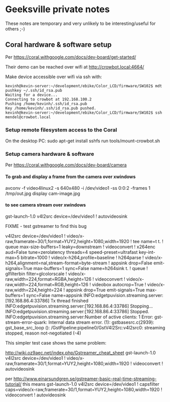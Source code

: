 # Geeksville private notes

These notes are temporary and very unlikely to be interesting/useful for others ;-)

## Coral hardware & software setup

Per https://coral.withgoogle.com/docs/dev-board/get-started/

Their demo can be reached over wifi at http://crowbot.local:4664/

Make device accessible over wifi via ssh with:
```
kevinh@kevin-server:~/development/ebike/Color_LCD/firmware/SW102$ mdt pushkey ~/.ssh/id_rsa.pub
Waiting for a device...
Connecting to crowbot at 192.168.100.2
Pushing /home/kevinh/.ssh/id_rsa.pub
Key /home/kevinh/.ssh/id_rsa.pub pushed.
kevinh@kevin-server:~/development/ebike/Color_LCD/firmware/SW102$ ssh mendel@crowbot.local
```

### Setup remote filesystem access to the Coral

On the desktop PC:
sudo apt-get install sshfs
run tools/mount-crowbot.sh

### Setup camera hardware & software

Per https://coral.withgoogle.com/docs/dev-board/camera

#### To grab and display a frame from the camera over xwindows

avconv -f video4linux2 -s 640x480 -i /dev/video1 -ss 0:0:2 -frames 1 /tmp/out.jpg
display cam-image.jpg

#### to see camera stream over xwindows

gst-launch-1.0 v4l2src device=/dev/video1 ! autovideosink

FIXME - test gstreamer to find this bug

v4l2src device=/dev/video1 ! video/x-raw,framerate=30/1,format=YUY2,height=1080,width=1920 ! tee name=t
t. ! queue max-size-buffers=1 leaky=downstream ! videoconvert ! x264enc aud=False tune=zerolatency threads=4 speed-preset=ultrafast key-int-max=5 bitrate=1000 ! video/x-h264,profile=baseline ! h264parse ! video/x-h264,alignment=nal,stream-format=byte-stream ! appsink drop=False emit-signals=True max-buffers=1 sync=False name=h264sink
t. ! queue ! glfilterbin filter=glcolorscale ! video/x-raw,width=224,format=RGBA,height=126 ! videoconvert ! video/x-raw,width=224,format=RGB,height=126 ! videobox autocrop=True ! video/x-raw,width=224,height=224 ! appsink drop=True emit-signals=True max-buffers=1 sync=False name=appsink
INFO:edgetpuvision.streaming.server:[192.168.86.4:33786] Tx thread finished
INFO:edgetpuvision.streaming.server:[192.168.86.4:33786] Stopping...
INFO:edgetpuvision.streaming.server:[192.168.86.4:33786] Stopped.
INFO:edgetpuvision.streaming.server:Number of active clients: 1
Error: gst-stream-error-quark: Internal data stream error. (1): gstbasesrc.c(2939): gst_base_src_loop (): /GstPipeline:pipeline0/GstV4l2Src:v4l2src0:
streaming stopped, reason not-negotiated (-4)

This simpler test case shows the same problem:

http://wiki.oz9aec.net/index.php/Gstreamer_cheat_sheet
gst-launch-1.0 v4l2src device=/dev/video1 ! video/x-raw,framerate=30/1,format=YUY2,height=1080,width=1920 ! videoconvert ! autovideosink

per http://www.einarsundgren.se/gstreamer-basic-real-time-streaming-tutorial/ this means
gst-launch-1.0 v4l2src device=/dev/video1 ! capsfilter caps=video/x-raw,framerate=30/1,format=YUY2,height=1080,width=1920 ! videoconvert ! autovideosink

